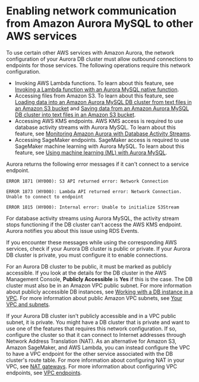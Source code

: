 # Enabling network communication from Amazon Aurora MySQL to other AWS services<a name="AuroraMySQL.Integrating.Authorizing.Network"></a>

To use certain other AWS services with Amazon Aurora, the network configuration of your Aurora DB cluster must allow outbound connections to endpoints for those services\. The following operations require this network configuration\.
+  Invoking AWS Lambda functions\. To learn about this feature, see [Invoking a Lambda function with an Aurora MySQL native function](AuroraMySQL.Integrating.Lambda.md#AuroraMySQL.Integrating.NativeLambda)\. 
+  Accessing files from Amazon S3\. To learn about this feature, see [Loading data into an Amazon Aurora MySQL DB cluster from text files in an Amazon S3 bucket](AuroraMySQL.Integrating.LoadFromS3.md) and [Saving data from an Amazon Aurora MySQL DB cluster into text files in an Amazon S3 bucket](AuroraMySQL.Integrating.SaveIntoS3.md)\. 
+  Accessing AWS KMS endpoints\. AWS KMS access is required to use database activity streams with Aurora MySQL\. To learn about this feature, see [Monitoring Amazon Aurora with Database Activity Streams](DBActivityStreams.md)\. 
+  Accessing SageMaker endpoints\. SageMaker access is required to use SageMaker machine learning with Aurora MySQL\. To learn about this feature, see [Using machine learning \(ML\) with Aurora MySQL](mysql-ml.md)\. 

Aurora returns the following error messages if it can't connect to a service endpoint\.

```
ERROR 1871 (HY000): S3 API returned error: Network Connection
```

```
ERROR 1873 (HY000): Lambda API returned error: Network Connection. Unable to connect to endpoint
```

```
ERROR 1815 (HY000): Internal error: Unable to initialize S3Stream
```

 For database activity streams using Aurora MySQL, the activity stream stops functioning if the DB cluster can't access the AWS KMS endpoint\. Aurora notifies you about this issue using RDS Events\. 

If you encounter these messages while using the corresponding AWS services, check if your Aurora DB cluster is public or private\. If your Aurora DB cluster is private, you must configure it to enable connections\.

For an Aurora DB cluster to be public, it must be marked as publicly accessible\. If you look at the details for the DB cluster in the AWS Management Console, **Publicly Accessible** is **Yes** if this is the case\. The DB cluster must also be in an Amazon VPC public subnet\. For more information about publicly accessible DB instances, see [Working with a DB instance in a VPC](USER_VPC.WorkingWithRDSInstanceinaVPC.md)\. For more information about public Amazon VPC subnets, see [Your VPC and subnets](https://docs.aws.amazon.com/vpc/latest/userguide/VPC_Subnets.html)\.

If your Aurora DB cluster isn't publicly accessible and in a VPC public subnet, it is private\. You might have a DB cluster that is private and want to use one of the features that requires this network configuration\. If so, configure the cluster so that it can connect to Internet addresses through Network Address Translation \(NAT\)\. As an alternative for Amazon S3, Amazon SageMaker, and AWS Lambda, you can instead configure the VPC to have a VPC endpoint for the other service associated with the DB cluster's route table\. For more information about configuring NAT in your VPC, see [NAT gateways](https://docs.aws.amazon.com/vpc/latest/userguide/vpc-nat-gateway.html)\. For more information about configuring VPC endpoints, see [VPC endpoints](https://docs.aws.amazon.com/vpc/latest/userguide/vpc-endpoints.html)\. 
